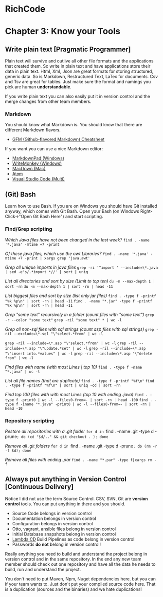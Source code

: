 # RichCode
# Chapter 3: Know your Tools

## Write plain text [Pragmatic Programmer]
Plain text will survive and outlive all other file formats and the applications that created them. So write in plain text and have applications store their data in plain text. Html, Xml, Json are great formats for storing structured, generic data. So is Markdown, Restructured Text, LaTex for documents. Csv and Tsv are great for tables. Just make sure the format and namings you pick are human __understandable__.

If you write plain text you can also easily put it in version control and the merge changes from other team members.

### Markdown

You should know what Markdown is. You should know that there are different Markdown flavors.

* [GFM (Github-flavored Markdown) Cheatsheet](https://github.com/adam-p/markdown-here/wiki/Markdown-Cheatsheet)

If you want you can use a nice Markdown editor:

* [MarkdownPad (Windows)](http://markdownpad.com/)
* [WriteMonkey (Windows)](http://writemonkey.com/index.php)
* [MacDown (Mac)](http://macdown.uranusjr.com/)
* [Atom](https://atom.io/)
* [Visual Studio Code (Multi)](https://code.visualstudio.com/Download)

## (Git) Bash
Learn how to use Bash. If you are on Windows you should have Git installed anyway, which comes with Git Bash. Open your Bash (on Windows Right-Click->"Open Git Bash Here") and start scripting.

### Find/Grep scripting
*Which Java files have not been changed in the last week?*
`find . -name '*.java' -mtime +7 -print`

*Of these java files, which use the awt Libraries?* 
`find . -name '*.java' -mtime +7 -print | xargs grep 'java.awt'`

*Grep all unique imports in java files*
`grep -ri '^import ' --include=\*.java | sed -e's/.*import *//' | sort | uniq`

*List all directories and sort by size (Limit to top ten)*
`du -m --max-depth 1 | sort -rn`
`du -m --max-depth 1 | sort -rn | head -11`

*List biggest files and sort by size (list only jar files)*
`find . -type f -printf "%k %p\n" | sort -rn | head -11`
`find . -name "*.jar" -type f -printf "%k %p\n" | sort -rn | head -11`

*Grep "some text" recursively in a folder (count files with "some text")*
`grep -r --color "some text"`
`grep -ril "some text" * | wc -l`

*Grep all non-sql files with sql strings (count asp files with sql strings)*
`grep -ril --exclude=\*.sql "\"select.*from" | wc -l`

`grep -ril --include=\*.asp "\"select.*from" | wc -l`
`grep -ril --include=\*.asp "\"update.*set" | wc -l`
`grep -ril --include=\*.asp "\"insert into.*values" | wc -l`
`grep -ril --include=\*.asp "\"delete from" | wc -l`

*Find files with name (with most Lines | top 10)*
`find . -type f -name "*.java" | wc -l`

*List all file names (that are duplicate)*
`find . -type f -printf "%f\n"`
`find . -type f -printf "%f\n" | sort | uniq -cd | sort -rn`

*Find top 100 files with with most Lines (top 10 with ending .java)*
`find . -type f -print0 | wc -l --files0-from=- | sort -rn | head -100`
`find . -type f -iname "*.java" -print0 | wc -l --files0-from=- | sort -rn | head -10`

### Repository scripting
*Restore all repositories with a .git folder*
`for d in `find . -name .git -type d -prune`; do (cd "$d/.." && git checkout . ); done`

*Remove all .git folders*
`for d in `find . -name .git -type d -prune`; do (rm -r -f $d); done`

*Remove all files with ending .par*
`find . -name "*.par" -type f|xargs rm -f`

## Always put anything in Version Control [Continuous Delivery]
Notice I did not use the term Source Control. CSV, SVN, Git are __version control__ tools. You can put anything in there and you should. 

* Source Code belongs in version control
* Documentation belongs in version control
* Configuration belongs in version control
* Otto, vagrant, ansible files belong in version control
* Initial Database snapshots belong in version control
* [Lambda CD](http://www.lambda.cd/) Build Pipelines as code belong in version control
* Passwords __do not__ belong in version control!

Really anything you need to build and understand the project belong in version control and in the same repository. In the end any new team member should check out one repository and have all the data he needs to build, run and understand the project.

You don't need to put Maven, Npm, Nuget dependencies here, but you can if your team wants to. Just don't put your compiled source code here. That is a duplication (sources and the binaries) and we hate duplications!
